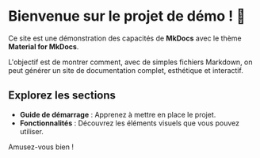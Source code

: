 # Bienvenue sur le projet de démo ! 👋

Ce site est une démonstration des capacités de **MkDocs** avec le thème **Material for MkDocs**.

L'objectif est de montrer comment, avec de simples fichiers Markdown, on peut générer un site de documentation complet, esthétique et interactif.

## Explorez les sections

* **Guide de démarrage** : Apprenez à mettre en place le projet.
* **Fonctionnalités** : Découvrez les éléments visuels que vous pouvez utiliser.

Amusez-vous bien !
